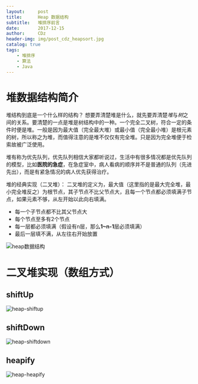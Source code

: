 ```yaml
---
layout:     post
title:      Heap 数据结构
subtitle:   堆排序前言
date:       2017-12-15
author:     CDz
header-img: img/post_cdz_heapsort.jpg
catalog: true
tags:
    - 堆排序
    - 算法
    - Java
---
```


# 堆数据结构简介
堆结构到底是一个什么样的结构？
想要弄清楚堆是什么，就先要弄清楚*堆*与*树*之间的关系。要清楚的一点是堆是树结构中的一种。一个完全二叉树，符合一定的条件时便是堆。一般是因为最大值（完全最大堆）或最小值（完全最小堆）是根元素的树，所以称之为堆，而值得注意的是堆不仅仅有完全堆。只是因为完全堆便于检索故被广泛使用。

堆有称为优先队列，优先队列相信大家都听说过，生活中有很多情况都是优先队列的模型，比如**医院的急症**，在急症室中，病人看病的顺序并不是普通的队列（先进先出），而是有紧急情况的病人优先获得治疗。

堆的经典实现（二叉堆）：
二叉堆的定义为，最大值（这里指的是最大完全堆，最小完全堆反之）为根节点，其子节点不比父节点大，且每一个节点都必须填满子节点，如果元素不够，从左开始以此向右填满。

- 每一个子节点都不比其父节点大
- 每个节点至多有2个节点
- 每一层都必须填满（假设有n层，那么**1~n-1**层必须填满）
- 最后一层填不满，从左往右开始放置

![heap数据结构](https://wx3.sinaimg.cn/large/63d77fe7ly1fms5v0dv1zj20sg0f2ju9.jpg)

# 二叉堆实现（数组方式）
## shiftUp
![heap-shiftup](https://wx1.sinaimg.cn/large/63d77fe7ly1fms5v6xo73j20tu0cyq5l.jpg)
## shiftDown
![heap-shiftdown](https://wx3.sinaimg.cn/large/63d77fe7ly1fms5ve01wvj20tr0hm41g.jpg)
## heapify
![heap-heapify](https://wx4.sinaimg.cn/large/63d77fe7ly1fms5viu5dej20rh0eidiz.jpg)